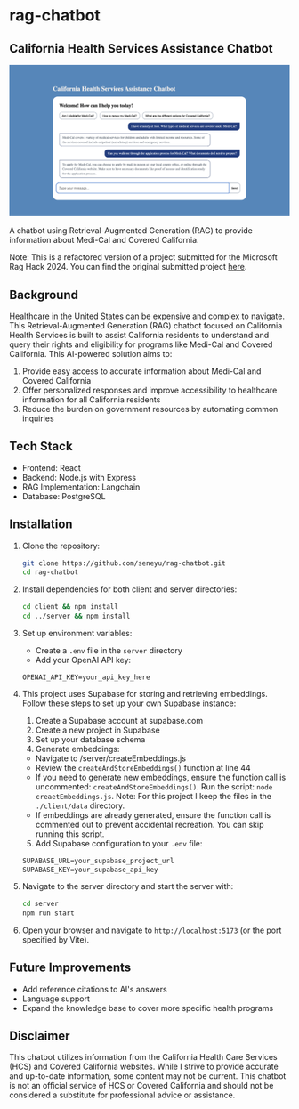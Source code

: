# rag-chatbot

## California Health Services Assistance Chatbot

![App Screenshot](./client/public/assets/app-screenshot.png)

A chatbot using Retrieval-Augmented Generation (RAG) to provide information about Medi-Cal and Covered California.

Note:
This is a refactored version of a project submitted for the Microsoft Rag Hack 2024. You can find the original submitted project [here](https://github.com/microsoft/RAG_Hack/issues/150).

## Background

Healthcare in the United States can be expensive and complex to navigate. This Retrieval-Augmented Generation (RAG) chatbot focused on California Health Services is built to assist California residents to understand and query their rights and eligibility for programs like Medi-Cal and Covered California. This AI-powered solution aims to:

1. Provide easy access to accurate information about Medi-Cal and Covered California
2. Offer personalized responses and improve accessibility to healthcare information for all California residents
3. Reduce the burden on government resources by automating common inquiries

## Tech Stack

- Frontend: React
- Backend: Node.js with Express
- RAG Implementation: Langchain
- Database: PostgreSQL

## Installation

1. Clone the repository:

   ```bash
   git clone https://github.com/seneyu/rag-chatbot.git
   cd rag-chatbot
   ```

2. Install dependencies for both client and server directories:

   ```bash
   cd client && npm install
   cd ../server && npm install
   ```

3. Set up environment variables:

   - Create a `.env` file in the `server` directory
   - Add your OpenAI API key:

   ```text
   OPENAI_API_KEY=your_api_key_here
   ```

4. This project uses Supabase for storing and retrieving embeddings. Follow these steps to set up your own Supabase instance:

   1. Create a Supabase account at supabase.com
   2. Create a new project in Supabase
   3. Set up your database schema
   4. Generate embeddings:

   - Navigate to /server/createEmbeddings.js
   - Review the `createAndStoreEmbeddings()` function at line 44
   - If you need to generate new embeddings, ensure the function call is uncommented: `createAndStoreEmbeddings()`. Run the script: `node creaetEmbeddings.js`. Note: For this project I keep the files in the `./client/data` directory.
   - If embeddings are already generated, ensure the function call is commented out to prevent accidental recreation. You can skip running this script.

   5. Add Supabase configuration to your `.env` file:

   ```text
   SUPABASE_URL=your_supabase_project_url
   SUPABASE_KEY=your_supabase_api_key
   ```

5. Navigate to the server directory and start the server with:

   ```bash
   cd server
   npm run start
   ```

6. Open your browser and navigate to `http://localhost:5173` (or the port specified by Vite).

## Future Improvements

- Add reference citations to AI's answers
- Language support
- Expand the knowledge base to cover more specific health programs

## Disclaimer

This chatbot utilizes information from the California Health Care Services (HCS) and Covered California websites. While I strive to provide accurate and up-to-date information, some content may not be current. This chatbot is not an official service of HCS or Covered California and should not be considered a substitute for professional advice or assistance.
